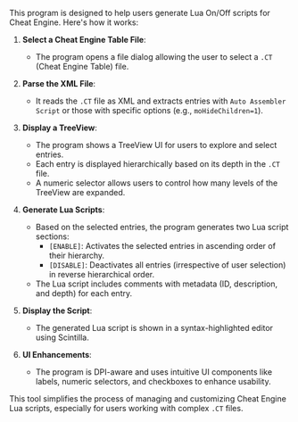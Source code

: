 This program is designed to help users generate Lua On/Off scripts for Cheat Engine. Here's how it works:

1. **Select a Cheat Engine Table File**:
   - The program opens a file dialog allowing the user to select a `.CT` (Cheat Engine Table) file.

2. **Parse the XML File**:
   - It reads the `.CT` file as XML and extracts entries with `Auto Assembler Script` or those with specific options (e.g., `moHideChildren=1`).

3. **Display a TreeView**:
   - The program shows a TreeView UI for users to explore and select entries.
   - Each entry is displayed hierarchically based on its depth in the `.CT` file.
   - A numeric selector allows users to control how many levels of the TreeView are expanded.

4. **Generate Lua Scripts**:
   - Based on the selected entries, the program generates two Lua script sections:
     - `[ENABLE]`: Activates the selected entries in ascending order of their hierarchy.
     - `[DISABLE]`: Deactivates all entries (irrespective of user selection) in reverse hierarchical order.
   - The Lua script includes comments with metadata (ID, description, and depth) for each entry.

5. **Display the Script**:
   - The generated Lua script is shown in a syntax-highlighted editor using Scintilla.

6. **UI Enhancements**:
   - The program is DPI-aware and uses intuitive UI components like labels, numeric selectors, and checkboxes to enhance usability.

This tool simplifies the process of managing and customizing Cheat Engine Lua scripts, especially for users working with complex `.CT` files.
